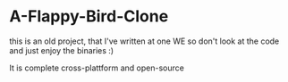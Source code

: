 A-Flappy-Bird-Clone
===================

this is an old project, that I've written at one WE so don't look at the code and just enjoy the binaries :)

It is complete cross-plattform and open-source
